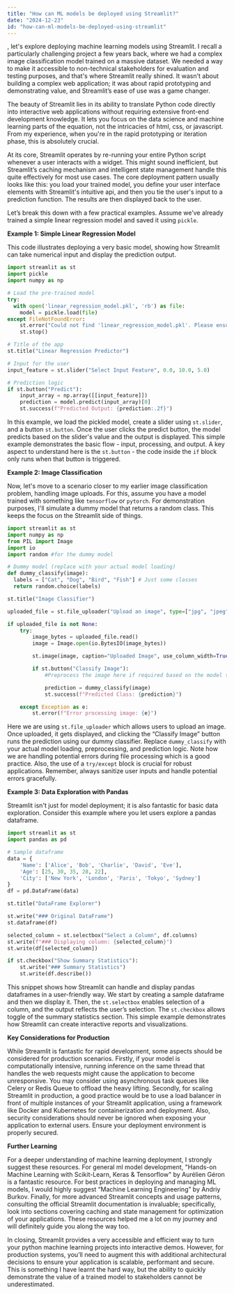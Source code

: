 ```yaml
---
title: "How can ML models be deployed using Streamlit?"
date: "2024-12-23"
id: "how-can-ml-models-be-deployed-using-streamlit"
---
```


, let's explore deploying machine learning models using Streamlit. I recall a particularly challenging project a few years back, where we had a complex image classification model trained on a massive dataset. We needed a way to make it accessible to non-technical stakeholders for evaluation and testing purposes, and that's where Streamlit really shined. It wasn't about building a complex web application; it was about rapid prototyping and demonstrating value, and Streamlit’s ease of use was a game changer.

The beauty of Streamlit lies in its ability to translate Python code directly into interactive web applications without requiring extensive front-end development knowledge. It lets you focus on the data science and machine learning parts of the equation, not the intricacies of html, css, or javascript. From my experience, when you're in the rapid prototyping or iteration phase, this is absolutely crucial.

At its core, Streamlit operates by re-running your entire Python script whenever a user interacts with a widget. This might sound inefficient, but Streamlit’s caching mechanism and intelligent state management handle this quite effectively for most use cases. The core deployment pattern usually looks like this: you load your trained model, you define your user interface elements with Streamlit's intuitive api, and then you tie the user's input to a prediction function. The results are then displayed back to the user.

Let’s break this down with a few practical examples. Assume we’ve already trained a simple linear regression model and saved it using `pickle`.

**Example 1: Simple Linear Regression Model**

This code illustrates deploying a very basic model, showing how Streamlit can take numerical input and display the prediction output.

```python
import streamlit as st
import pickle
import numpy as np

# Load the pre-trained model
try:
  with open('linear_regression_model.pkl', 'rb') as file:
    model = pickle.load(file)
except FileNotFoundError:
    st.error("Could not find 'linear_regression_model.pkl'. Please ensure the model file exists.")
    st.stop()

# Title of the app
st.title("Linear Regression Predictor")

# Input for the user
input_feature = st.slider("Select Input Feature", 0.0, 10.0, 5.0)

# Prediction logic
if st.button("Predict"):
    input_array = np.array([[input_feature]])
    prediction = model.predict(input_array)[0]
    st.success(f"Predicted Output: {prediction:.2f}")

```

In this example, we load the pickled model, create a slider using `st.slider`, and a button `st.button`. Once the user clicks the predict button, the model predicts based on the slider's value and the output is displayed. This simple example demonstrates the basic flow - input, processing, and output. A key aspect to understand here is the `st.button` - the code inside the `if` block only runs when that button is triggered.

**Example 2: Image Classification**

Now, let's move to a scenario closer to my earlier image classification problem, handling image uploads. For this, assume you have a model trained with something like `tensorflow` or `pytorch`. For demonstration purposes, I'll simulate a dummy model that returns a random class. This keeps the focus on the Streamlit side of things.

```python
import streamlit as st
import numpy as np
from PIL import Image
import io
import random #for the dummy model

# Dummy model (replace with your actual model loading)
def dummy_classify(image):
  labels = ["Cat", "Dog", "Bird", "Fish"] # Just some classes
  return random.choice(labels)

st.title("Image Classifier")

uploaded_file = st.file_uploader("Upload an image", type=["jpg", "jpeg", "png"])

if uploaded_file is not None:
    try:
        image_bytes = uploaded_file.read()
        image = Image.open(io.BytesIO(image_bytes))

        st.image(image, caption="Uploaded Image", use_column_width=True)

        if st.button("Classify Image"):
            #Preprocess the image here if required based on the model type.

            prediction = dummy_classify(image)
            st.success(f"Predicted Class: {prediction}")

    except Exception as e:
        st.error(f"Error processing image: {e}")
```

Here we are using `st.file_uploader` which allows users to upload an image. Once uploaded, it gets displayed, and clicking the “Classify Image” button runs the prediction using our dummy classifier. Replace `dummy_classify` with your actual model loading, preprocessing, and prediction logic. Note how we are handling potential errors during file processing which is a good practice. Also, the use of a `try/except` block is crucial for robust applications. Remember, always sanitize user inputs and handle potential errors gracefully.

**Example 3: Data Exploration with Pandas**

Streamlit isn't just for model deployment; it is also fantastic for basic data exploration. Consider this example where you let users explore a pandas dataframe.

```python
import streamlit as st
import pandas as pd

# Sample dataframe
data = {
    'Name': ['Alice', 'Bob', 'Charlie', 'David', 'Eve'],
    'Age': [25, 30, 35, 28, 22],
    'City': ['New York', 'London', 'Paris', 'Tokyo', 'Sydney']
}
df = pd.DataFrame(data)

st.title("DataFrame Explorer")

st.write("### Original DataFrame")
st.dataframe(df)

selected_column = st.selectbox("Select a Column", df.columns)
st.write(f"### Displaying column: {selected_column}")
st.write(df[selected_column])

if st.checkbox("Show Summary Statistics"):
    st.write("### Summary Statistics")
    st.write(df.describe())
```

This snippet shows how Streamlit can handle and display pandas dataframes in a user-friendly way. We start by creating a sample dataframe and then we display it. Then, the `st.selectbox` enables selection of a column, and the output reflects the user’s selection. The `st.checkbox` allows toggle of the summary statistics section. This simple example demonstrates how Streamlit can create interactive reports and visualizations.

**Key Considerations for Production**

While Streamlit is fantastic for rapid development, some aspects should be considered for production scenarios. Firstly, if your model is computationally intensive, running inference on the same thread that handles the web requests might cause the application to become unresponsive. You may consider using asynchronous task queues like Celery or Redis Queue to offload the heavy lifting. Secondly, for scaling Streamlit in production, a good practice would be to use a load balancer in front of multiple instances of your Streamlit application, using a framework like Docker and Kubernetes for containerization and deployment. Also, security considerations should never be ignored when exposing your application to external users. Ensure your deployment environment is properly secured.

**Further Learning**

For a deeper understanding of machine learning deployment, I strongly suggest these resources. For general ml model development, "Hands-on Machine Learning with Scikit-Learn, Keras & Tensorflow" by Aurélien Géron is a fantastic resource. For best practices in deploying and managing ML models, I would highly suggest “Machine Learning Engineering” by Andriy Burkov. Finally, for more advanced Streamlit concepts and usage patterns, consulting the official Streamlit documentation is invaluable; specifically, look into sections covering caching and state management for optimization of your applications. These resources helped me a lot on my journey and will definitely guide you along the way too.

In closing, Streamlit provides a very accessible and efficient way to turn your python machine learning projects into interactive demos. However, for production systems, you’ll need to augment this with additional architectural decisions to ensure your application is scalable, performant and secure. This is something I have learnt the hard way, but the ability to quickly demonstrate the value of a trained model to stakeholders cannot be underestimated.
